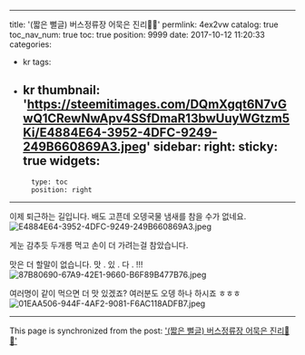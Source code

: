 
---
title: '(짧은 뻘글) 버스정류장 어묵은 진리🤣🤣'
permlink: 4ex2vw
catalog: true
toc_nav_num: true
toc: true
position: 9999
date: 2017-10-12 11:20:33
categories:
- kr
tags:
- kr
thumbnail: 'https://steemitimages.com/DQmXgqt6N7vGwQ1CRewNwApv4SSfDmaR13bwUuyWGtzm5Ki/E4884E64-3952-4DFC-9249-249B660869A3.jpeg'
sidebar:
    right:
        sticky: true
widgets:
    -
        type: toc
        position: right
---


이제 퇴근하는 길입니다.  배도 고픈데 오뎅국물 냄새를 참을 수가 없네요. 
![E4884E64-3952-4DFC-9249-249B660869A3.jpeg](https://steemitimages.com/DQmXgqt6N7vGwQ1CRewNwApv4SSfDmaR13bwUuyWGtzm5Ki/E4884E64-3952-4DFC-9249-249B660869A3.jpeg)

게눈 감추듯 두개릉 먹고 손이 더 가려는걸 참았습니다. 

맛은 더 할말이 없습니다. 맛 . 있 . 다 . !!!
![87B80690-67A9-42E1-9660-B6F89B477B76.jpeg](https://steemitimages.com/DQmVqz3m9r9oQ5dzzZ2CLaqkc7mgb4g3pvvizQAoaB3iQg8/87B80690-67A9-42E1-9660-B6F89B477B76.jpeg)

여러명이 같이 먹으면 더 맛 있겠죠? 여러분도 오뎅 하나 하시죠 ㅎㅎㅎ
![01EAA506-944F-4AF2-9081-F6AC118ADFB7.jpeg](https://steemitimages.com/DQmcd2is5t8bdATwR1e5X6x2dAEhmGjhHtKpu5gtsb2iwQX/01EAA506-944F-4AF2-9081-F6AC118ADFB7.jpeg)

- - -

This page is synchronized from the post: ['(짧은 뻘글) 버스정류장 어묵은 진리🤣🤣'](https://steemit.com/@kingbit/4ex2vw)
